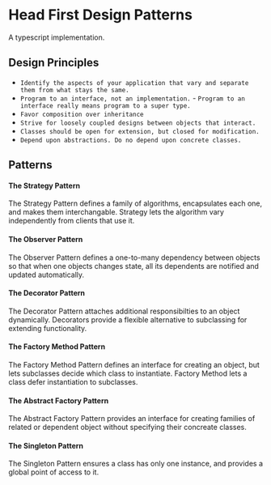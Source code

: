 # Head First Design Patterns

A typescript implementation.

## Design Principles

* `Identify the aspects of your application that vary and separate them from what stays the same.`
* `Program to an interface, not an implementation.` - `Program to an interface really means program to a super type.`
* `Favor composition over inheritance`
* `Strive for loosely coupled designs between objects that interact.`
* `Classes should be open for extension, but closed for modification.`
* `Depend upon abstractions. Do no depend upon concrete classes.`

## Patterns

#### The Strategy Pattern
The Strategy Pattern defines a family of algorithms, encapsulates each one, and makes them interchangable. Strategy lets the algorithm vary independently from clients that use it.

#### The Observer Pattern
The Observer Pattern defines a one-to-many dependency between objects so that when one objects changes state, all its dependents are notified and updated automatically.

#### The Decorator Pattern
The Decorator Pattern attaches additional responsibilties to an object dynamically. Decorators provide a flexible alternative to subclassing for extending functionality.

#### The Factory Method Pattern
The Factory Method Pattern defines an interface for creating an object, but lets subclasses decide which class to instantiate. Factory Method lets a class defer instantiation to subclasses.

#### The Abstract Factory Pattern
The Abstract Factory Pattern provides an interface for creating families of related or dependent object without specifying their concreate classes.

#### The Singleton Pattern
The Singleton Pattern ensures a class has only one instance, and provides a global point of access to it.
